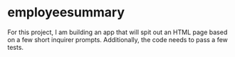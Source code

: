# employeesummary

For this project, I am building an app that will spit out an HTML page based on a few short inquirer prompts. Additionally, the code needs to pass a few tests. 




